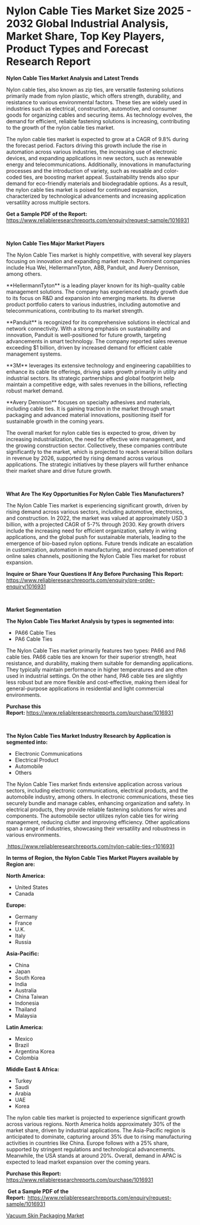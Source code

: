 <p><h1>Nylon Cable Ties Market Size 2025 - 2032 Global Industrial Analysis, Market Share, Top Key Players, Product Types and Forecast Research Report</h1></p><p><strong>Nylon Cable Ties Market Analysis and Latest Trends</strong></p>
<p><p>Nylon cable ties, also known as zip ties, are versatile fastening solutions primarily made from nylon plastic, which offers strength, durability, and resistance to various environmental factors. These ties are widely used in industries such as electrical, construction, automotive, and consumer goods for organizing cables and securing items. As technology evolves, the demand for efficient, reliable fastening solutions is increasing, contributing to the growth of the nylon cable ties market.</p><p>The nylon cable ties market is expected to grow at a CAGR of 9.8% during the forecast period. Factors driving this growth include the rise in automation across various industries, the increasing use of electronic devices, and expanding applications in new sectors, such as renewable energy and telecommunications. Additionally, innovations in manufacturing processes and the introduction of variety, such as reusable and color-coded ties, are boosting market appeal. Sustainability trends also spur demand for eco-friendly materials and biodegradable options. As a result, the nylon cable ties market is poised for continued expansion, characterized by technological advancements and increasing application versatility across multiple sectors.</p></p>
<p><strong>Get a Sample PDF of the Report:&nbsp;</strong> <a href="https://www.reliableresearchreports.com/enquiry/request-sample/1016931?utm_campaign=3111&utm_medium=2&utm_source=Github&utm_content=ia&utm_term=01042025&utm_id=nylon-cable-ties">https://www.reliableresearchreports.com/enquiry/request-sample/1016931</a></p>
<p>&nbsp;</p>
<p><strong>Nylon Cable Ties Major Market Players</strong></p>
<p><p>The Nylon Cable Ties market is highly competitive, with several key players focusing on innovation and expanding market reach. Prominent companies include Hua Wei, HellermannTyton, ABB, Panduit, and Avery Dennison, among others. </p><p>**HellermannTyton** is a leading player known for its high-quality cable management solutions. The company has experienced steady growth due to its focus on R&D and expansion into emerging markets. Its diverse product portfolio caters to various industries, including automotive and telecommunications, contributing to its market strength.</p><p>**Panduit** is recognized for its comprehensive solutions in electrical and network connectivity. With a strong emphasis on sustainability and innovation, Panduit is well-positioned for future growth, targeting advancements in smart technology. The company reported sales revenue exceeding $1 billion, driven by increased demand for efficient cable management systems.</p><p>**3M** leverages its extensive technology and engineering capabilities to enhance its cable tie offerings, driving sales growth primarily in utility and industrial sectors. Its strategic partnerships and global footprint help maintain a competitive edge, with sales revenues in the billions, reflecting robust market demand.</p><p>**Avery Dennison** focuses on specialty adhesives and materials, including cable ties. It is gaining traction in the market through smart packaging and advanced material innovations, positioning itself for sustainable growth in the coming years.</p><p>The overall market for nylon cable ties is expected to grow, driven by increasing industrialization, the need for effective wire management, and the growing construction sector. Collectively, these companies contribute significantly to the market, which is projected to reach several billion dollars in revenue by 2026, supported by rising demand across various applications. The strategic initiatives by these players will further enhance their market share and drive future growth.</p></p>
<p>&nbsp;</p>
<p><strong>What Are The Key Opportunities For Nylon Cable Ties Manufacturers?</strong></p>
<p><p>The Nylon Cable Ties market is experiencing significant growth, driven by rising demand across various sectors, including automotive, electronics, and construction. In 2022, the market was valued at approximately USD 3 billion, with a projected CAGR of 5-7% through 2030. Key growth drivers include the increasing need for efficient organization, safety in wiring applications, and the global push for sustainable materials, leading to the emergence of bio-based nylon options. Future trends indicate an escalation in customization, automation in manufacturing, and increased penetration of online sales channels, positioning the Nylon Cable Ties market for robust expansion.</p></p>
<p><strong>Inquire or Share Your Questions If Any Before Purchasing This Report:</strong> <a href="https://www.reliableresearchreports.com/enquiry/pre-order-enquiry/1016931?utm_campaign=3111&utm_medium=2&utm_source=Github&utm_content=ia&utm_term=01042025&utm_id=nylon-cable-ties">https://www.reliableresearchreports.com/enquiry/pre-order-enquiry/1016931</a></p>
<p>&nbsp;</p>
<p><strong>Market Segmentation</strong></p>
<p><strong>The Nylon Cable Ties Market Analysis by types is segmented into:</strong></p>
<p><ul><li>PA66 Cable Ties</li><li>PA6 Cable Ties</li></ul></p>
<p><p>The Nylon Cable Ties market primarily features two types: PA66 and PA6 cable ties. PA66 cable ties are known for their superior strength, heat resistance, and durability, making them suitable for demanding applications. They typically maintain performance in higher temperatures and are often used in industrial settings. On the other hand, PA6 cable ties are slightly less robust but are more flexible and cost-effective, making them ideal for general-purpose applications in residential and light commercial environments.</p></p>
<p><strong>Purchase this Report:&nbsp;</strong><a href="https://www.reliableresearchreports.com/purchase/1016931?utm_campaign=3111&utm_medium=2&utm_source=Github&utm_content=ia&utm_term=01042025&utm_id=nylon-cable-ties">https://www.reliableresearchreports.com/purchase/1016931</a></p>
<p>&nbsp;</p>
<p><strong>The Nylon Cable Ties Market Industry Research by Application is segmented into:</strong></p>
<p><ul><li>Electronic Communications</li><li>Electrical Product</li><li>Automobile</li><li>Others</li></ul></p>
<p><p>The Nylon Cable Ties market finds extensive application across various sectors, including electronic communications, electrical products, and the automobile industry, among others. In electronic communications, these ties securely bundle and manage cables, enhancing organization and safety. In electrical products, they provide reliable fastening solutions for wires and components. The automobile sector utilizes nylon cable ties for wiring management, reducing clutter and improving efficiency. Other applications span a range of industries, showcasing their versatility and robustness in various environments.</p></p>
<p><a href="https://www.reliableresearchreports.com/nylon-cable-ties-r1016931?utm_campaign=3111&utm_medium=2&utm_source=Github&utm_content=ia&utm_term=01042025&utm_id=nylon-cable-ties">&nbsp;https://www.reliableresearchreports.com/nylon-cable-ties-r1016931</a></p>
<p><strong>In terms of Region, the Nylon Cable Ties Market Players available by Region are:</strong></p>
<p>
    <p> <strong> North America: </strong>
        <ul>
            <li>United States</li>
            <li>Canada</li>
        </ul>
        </p> 
    <p> <strong> Europe: </strong>
        <ul>
            <li>Germany</li>
            <li>France</li>
            <li>U.K.</li>
            <li>Italy</li>
            <li>Russia</li>
        </ul>
        </p> 
    <p> <strong> Asia-Pacific: </strong>
        <ul>
            <li>China</li>
            <li>Japan</li>
            <li>South Korea</li>
            <li>India</li>
            <li>Australia</li>
            <li>China Taiwan</li>
            <li>Indonesia</li>
            <li>Thailand</li>
            <li>Malaysia</li>
        </ul>
        </p> 
    <p> <strong> Latin America: </strong>
        <ul>
            <li>Mexico</li>
            <li>Brazil</li>
            <li>Argentina Korea</li>
            <li>Colombia</li>
        </ul>
        </p> 
    <p> <strong> Middle East & Africa: </strong>
        <ul>
            <li>Turkey</li>
            <li>Saudi</li>
            <li>Arabia</li>
            <li>UAE</li>
            <li>Korea</li>
        </ul>
    </p>
    </p>
<p><p>The nylon cable ties market is projected to experience significant growth across various regions. North America holds approximately 30% of the market share, driven by industrial applications. The Asia-Pacific region is anticipated to dominate, capturing around 35% due to rising manufacturing activities in countries like China. Europe follows with a 25% share, supported by stringent regulations and technological advancements. Meanwhile, the USA stands at around 20%. Overall, demand in APAC is expected to lead market expansion over the coming years.</p></p>
<p><strong>Purchase this Report: </strong><a href="https://www.reliableresearchreports.com/purchase/1016931?utm_campaign=3111&utm_medium=2&utm_source=Github&utm_content=ia&utm_term=01042025&utm_id=nylon-cable-ties">https://www.reliableresearchreports.com/purchase/1016931</a></p>
<p>&nbsp;<strong>Get a Sample PDF of the Report:&nbsp;&nbsp;</strong><a href="https://www.reliableresearchreports.com/enquiry/request-sample/1016931?utm_campaign=3111&utm_medium=2&utm_source=Github&utm_content=ia&utm_term=01042025&utm_id=nylon-cable-ties">https://www.reliableresearchreports.com/enquiry/request-sample/1016931</a></p>
<p><strong></strong></p>
<p><p><a href="https://github.com/sapsaidamary/Market-Research-Report-List-1/blob/main/vacuum-skin-packaging-market.md?utm_campaign=3111&utm_medium=2&utm_source=Github&utm_content=ia&utm_term=01042025&utm_id=nylon-cable-ties">Vacuum Skin Packaging Market</a></p></p>
